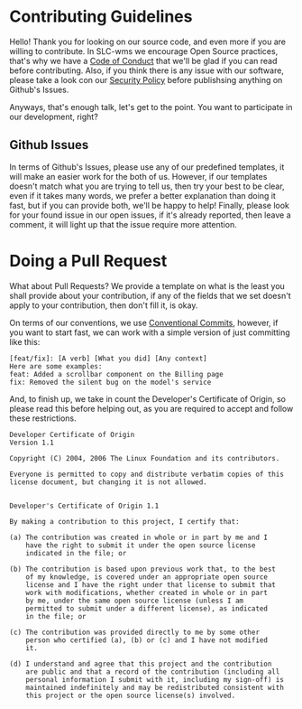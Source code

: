 # Contributing Guidelines

Hello! Thank you for looking on our source code, and even more if you are willing to contribute. In SLC-wms we encourage Open Source practices, that's why we have a [Code of Conduct](https://github.com/SLC-wms/DSL-Architecture/tree/main/.github/CODE_OF_CONDUCT.md) that we'll be glad if you can read before contributing. Also, if you think there is any issue with our software, please take a look con our [Security Policy](https://github.com/SLC-wms/DSL-Architecture/tree/main/.github/SECURITY.md) before publishsing anything on Github's Issues.

Anyways, that's enough talk, let's get to the point. You want to participate in our development, right?

## Github Issues
In terms of Github's Issues, please use any of our predefined templates, it will make an easier work for the both of us. However, if our templates doesn't match what you are trying to tell us, then try your best to be clear, even if it takes many words, we prefer a better explanation than doing it fast, but if you can provide both, we'll be happy to help! Finally, please look for your found issue in our open issues, if it's already reported, then leave a comment, it will light up that the issue require more attention.

# Doing a Pull Request
What about Pull Requests? We provide a template on what is the least you shall provide about your contribution, if any of the fields that we set doesn't apply to your contribution, then don't fill it, is okay.

On terms of our conventions, we use [Conventional Commits](https://www.conventionalcommits.org/en/v1.0.0/), however, if you want to start fast, we can work with a simple version of just committing like this:

```
[feat/fix]: [A verb] [What you did] [Any context]
Here are some examples:
feat: Added a scrollbar component on the Billing page
fix: Removed the silent bug on the model's service
```

And, to finish up, we take in count the Developer's Certificate of Origin, so please read this before helping out, as you are required to accept and follow these restrictions.

```
Developer Certificate of Origin
Version 1.1

Copyright (C) 2004, 2006 The Linux Foundation and its contributors.

Everyone is permitted to copy and distribute verbatim copies of this
license document, but changing it is not allowed.


Developer's Certificate of Origin 1.1

By making a contribution to this project, I certify that:

(a) The contribution was created in whole or in part by me and I
    have the right to submit it under the open source license
    indicated in the file; or

(b) The contribution is based upon previous work that, to the best
    of my knowledge, is covered under an appropriate open source
    license and I have the right under that license to submit that
    work with modifications, whether created in whole or in part
    by me, under the same open source license (unless I am
    permitted to submit under a different license), as indicated
    in the file; or

(c) The contribution was provided directly to me by some other
    person who certified (a), (b) or (c) and I have not modified
    it.

(d) I understand and agree that this project and the contribution
    are public and that a record of the contribution (including all
    personal information I submit with it, including my sign-off) is
    maintained indefinitely and may be redistributed consistent with
    this project or the open source license(s) involved.
```